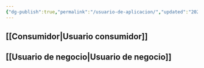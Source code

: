 ```yaml
---
{"dg-publish":true,"permalink":"/usuario-de-aplicacion/","updated":"2023-10-08T00:14:18.409-06:00"}
---
```


##  [[Consumidor\|Usuario consumidor]]


## [[Usuario de negocio\|Usuario de negocio]]
